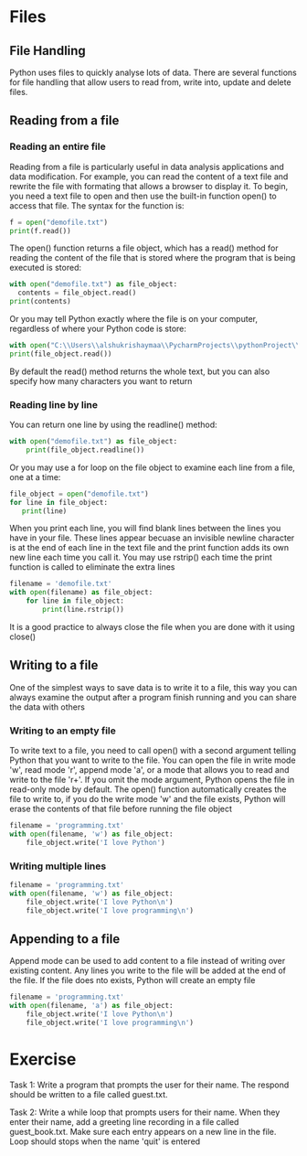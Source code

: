 

# Files

## File Handling

Python uses files to quickly analyse lots of data. There are several functions for file handling that allow users to read from, write into, update and delete files.

## Reading from a file
### Reading an entire file
Reading from a file is particularly useful in data analysis applications and data modification. For example, you can read the content of a text file and rewrite the file with formating that allows a browser to display it. To begin, you need a text file to open and then use the built-in function open() to access that file. The syntax for the function is:

```python
f = open("demofile.txt")
print(f.read())
``` 
The open() function returns a file object, which has a read() method for reading the content of the file that is stored where the program that is being executed is stored:

```python
with open("demofile.txt") as file_object:
  contents = file_object.read()
print(contents)
```

Or you may tell Python exactly where the file is on your computer, regardless of where your Python code is store:

```python
with open("C:\\Users\\alshukrishaymaa\\PycharmProjects\\pythonProject\\demofile1.txt") as file_object:
print(file_object.read())
```
By default the read() method returns the whole text, but you can also specify how many characters you want to return

### Reading line by line

You can return one line by using the readline() method:
```python
with open("demofile.txt") as file_object:
    print(file_object.readline())
```

Or you may use a for loop on the file object to examine each line from a file, one at a time:

```python
file_object = open("demofile.txt")
for line in file_object:
   print(line)
```
When you print each line, you will find blank lines between the lines you have in your file. These lines appear becuase an invisible newline character is at the end of each line in the text file and the print function adds its own new line each time you call it. You may use rstrip() each time the print function is called to eliminate the extra lines
```python
filename = 'demofile.txt'
with open(filename) as file_object:
    for line in file_object:
        print(line.rstrip())
```
It is a good practice to always close the file when you are done with it using close()

## Writing to a file

One of the simplest ways to save data is to write it to a file, this way you can always examine the output after a program finish running and you can share the data with others

### Writing to an empty file

To write text to a file, you need to call open() with a second argument telling Python that you want to write to the file. You can open the file in write mode 'w', read mode 'r', append mode 'a', or a mode that allows you to read and write to the file 'r+'. If you omit the mode argument, Python opens the file in read-only mode by default. The open() function automatically creates the file to write to, if you do the write mode 'w' and the file exists, Python will erase the contents of that file before running the file object

```python
filename = 'programming.txt'
with open(filename, 'w') as file_object:
    file_object.write('I love Python')
```
### Writing multiple lines

```python
filename = 'programming.txt'
with open(filename, 'w') as file_object:
    file_object.write('I love Python\n')
    file_object.write('I love programming\n')
```

## Appending to a file

Append mode can be used to add content to a file instead of writing over existing content. Any lines you write to the file will be added at the end of the file. If the file does nto exists, Python will create an empty file 


```python
filename = 'programming.txt'
with open(filename, 'a') as file_object:
    file_object.write('I love Python\n')
    file_object.write('I love programming\n')
```


Exercise  
========

Task 1:
Write a program that prompts the user for their name. The respond should be written to a file called guest.txt.

Task 2:
Write a while loop that prompts users for their name. When they enter their name, add a greeting line recording in a file called guest_book.txt. Make sure each entry appears on a new line in the file. Loop should stops when the name 'quit' is entered
